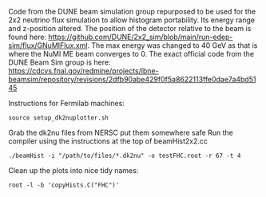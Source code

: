 Code from the DUNE beam simulation group repurposed to be used for the 2x2 neutrino flux simulation to allow histogram portability. Its energy range and z-position altered. The position of the detector relative to the beam is found here: https://github.com/DUNE/2x2_sim/blob/main/run-edep-sim/flux/GNuMIFlux.xml. The max energy was changed to 40 GeV as that is where the NuMI ME beam converges to 0. The exact official code from the DUNE Beam Sim group is here: https://cdcvs.fnal.gov/redmine/projects/lbne-beamsim/repository/revisions/2dfb90abe429f0f5a8622113ffe0dae7a4bd5145

Instructions for Fermilab machines:

`source setup_dk2nuplotter.sh
`

Grab the dk2nu files from NERSC put them somewhere safe
Run the compiler using the instructions at the top of beamHist2x2.cc

`./beamHist -i "/path/to/files/*.dk2nu" -o testFHC.root -r 67 -t 4
`

Clean up the plots into nice tidy names:

`root -l -b 'copyHists.C("FHC")'
`

